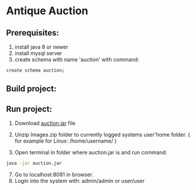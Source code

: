 # Antique Auction

## Prerequisites:

1. install java 8 or newer
2. install mysql server
3. create schema with name 'auction' with command:
```bash
create schema auction;
```
## Build project:

## Run project:
1. Download [auction.jar](https://...) file
2. Unzip Images.zip folder to currently logged systems user'home folder. 
   ( for example for Linux: /home/username/ )

3. Open terminal in folder where auction.jar is and run command:
```bash
java -jar auction.jar
```
7. Go to localhost:8081 in browser.
8. Login into the system with: admin/admin or user/user
